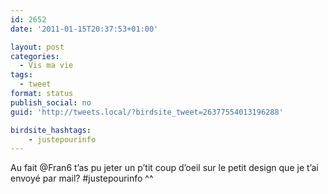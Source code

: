 ```yaml
---
id: 2652
date: '2011-01-15T20:37:53+01:00'

layout: post
categories:
  - Vis ma vie
tags:
  - tweet
format: status
publish_social: no
guid: 'http://tweets.local/?birdsite_tweet=26377554013196288'

birdsite_hashtags:
    - justepourinfo
---
```


Au fait @Fran6 t’as pu jeter un p’tit coup d’oeil sur le petit design que je t’ai envoyé par mail? #justepourinfo ^^
